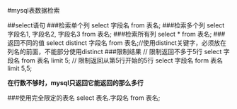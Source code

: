 #mysql表数据检索

##select语句
###检索单个列
	select 字段名 from 表名;
###检索多个列
	select 字段名1, 字段名2, 字段名3 from 表名;
###检索所有列
	select * from 表名;
###返回不同的值
	select distinct 字段名 from 表名;//使用distinct关键字，必须放在列名的前面，不能部分使用distinct
###限制结果
    // 限制返回不多于5行
    select 字段名 from 表名 limit 5;
    // 限制返回从第5行开始的5行
    select 字段名 form 表名 limit 5,5;

__在行数不够时，mysql只返回它能返回的那么多行__

###使用完全限定的表名
	select 表名.字段名 from 表名;
    